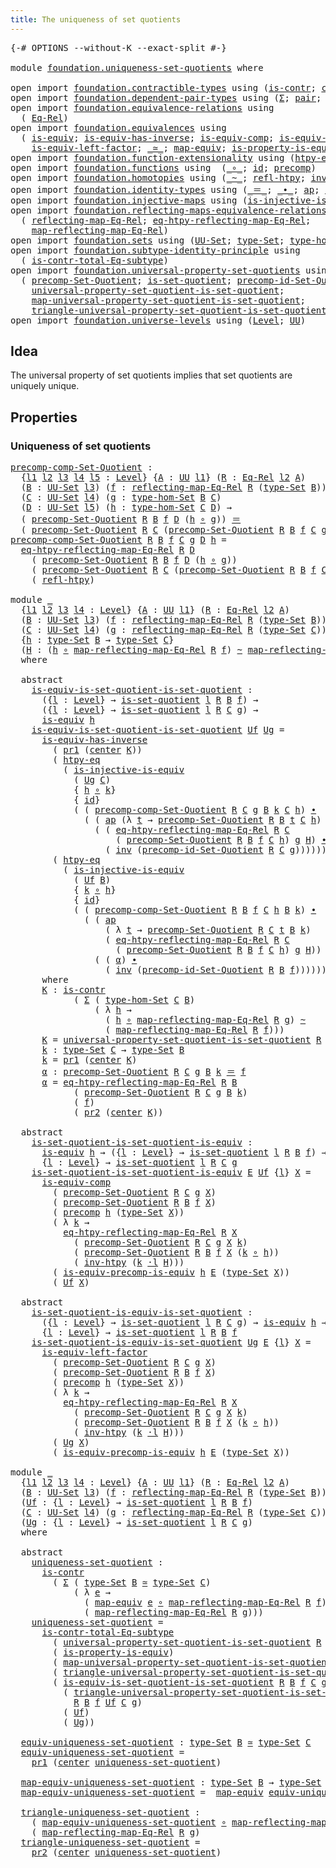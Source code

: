 ```yaml
---
title: The uniqueness of set quotients
---
```


<pre class="Agda"><a id="57" class="Symbol">{-#</a> <a id="61" class="Keyword">OPTIONS</a> <a id="69" class="Pragma">--without-K</a> <a id="81" class="Pragma">--exact-split</a> <a id="95" class="Symbol">#-}</a>

<a id="100" class="Keyword">module</a> <a id="107" href="foundation.uniqueness-set-quotients.html" class="Module">foundation.uniqueness-set-quotients</a> <a id="143" class="Keyword">where</a>

<a id="150" class="Keyword">open</a> <a id="155" class="Keyword">import</a> <a id="162" href="foundation.contractible-types.html" class="Module">foundation.contractible-types</a> <a id="192" class="Keyword">using</a> <a id="198" class="Symbol">(</a><a id="199" href="foundation-core.contractible-types.html#1006" class="Function">is-contr</a><a id="207" class="Symbol">;</a> <a id="209" href="foundation-core.contractible-types.html#1098" class="Function">center</a><a id="215" class="Symbol">)</a>
<a id="217" class="Keyword">open</a> <a id="222" class="Keyword">import</a> <a id="229" href="foundation.dependent-pair-types.html" class="Module">foundation.dependent-pair-types</a> <a id="261" class="Keyword">using</a> <a id="267" class="Symbol">(</a><a id="268" href="foundation-core.dependent-pair-types.html#515" class="Record">Σ</a><a id="269" class="Symbol">;</a> <a id="271" href="foundation-core.dependent-pair-types.html#588" class="InductiveConstructor">pair</a><a id="275" class="Symbol">;</a> <a id="277" href="foundation-core.dependent-pair-types.html#605" class="Field">pr1</a><a id="280" class="Symbol">;</a> <a id="282" href="foundation-core.dependent-pair-types.html#617" class="Field">pr2</a><a id="285" class="Symbol">)</a>
<a id="287" class="Keyword">open</a> <a id="292" class="Keyword">import</a> <a id="299" href="foundation.equivalence-relations.html" class="Module">foundation.equivalence-relations</a> <a id="332" class="Keyword">using</a>
  <a id="340" class="Symbol">(</a> <a id="342" href="foundation.equivalence-relations.html#970" class="Function">Eq-Rel</a><a id="348" class="Symbol">)</a>
<a id="350" class="Keyword">open</a> <a id="355" class="Keyword">import</a> <a id="362" href="foundation.equivalences.html" class="Module">foundation.equivalences</a> <a id="386" class="Keyword">using</a>
  <a id="394" class="Symbol">(</a> <a id="396" href="foundation-core.equivalences.html#1556" class="Function">is-equiv</a><a id="404" class="Symbol">;</a> <a id="406" href="foundation-core.equivalences.html#3013" class="Function">is-equiv-has-inverse</a><a id="426" class="Symbol">;</a> <a id="428" href="foundation-core.equivalences.html#7197" class="Function">is-equiv-comp</a><a id="441" class="Symbol">;</a> <a id="443" href="foundation.equivalences.html#7800" class="Function">is-equiv-precomp-is-equiv</a><a id="468" class="Symbol">;</a>
    <a id="474" href="foundation-core.equivalences.html#8172" class="Function">is-equiv-left-factor</a><a id="494" class="Symbol">;</a> <a id="496" href="foundation-core.equivalences.html#1621" class="Function Operator">_≃_</a><a id="499" class="Symbol">;</a> <a id="501" href="foundation-core.equivalences.html#1821" class="Function">map-equiv</a><a id="510" class="Symbol">;</a> <a id="512" href="foundation.equivalences.html#12145" class="Function">is-property-is-equiv</a><a id="532" class="Symbol">)</a>
<a id="534" class="Keyword">open</a> <a id="539" class="Keyword">import</a> <a id="546" href="foundation.function-extensionality.html" class="Module">foundation.function-extensionality</a> <a id="581" class="Keyword">using</a> <a id="587" class="Symbol">(</a><a id="588" href="foundation-core.function-extensionality.html#965" class="Function">htpy-eq</a><a id="595" class="Symbol">)</a>
<a id="597" class="Keyword">open</a> <a id="602" class="Keyword">import</a> <a id="609" href="foundation.functions.html" class="Module">foundation.functions</a> <a id="630" class="Keyword">using</a>  <a id="637" class="Symbol">(</a><a id="638" href="foundation-core.functions.html#420" class="Function Operator">_∘_</a><a id="641" class="Symbol">;</a> <a id="643" href="foundation-core.functions.html#322" class="Function">id</a><a id="645" class="Symbol">;</a> <a id="647" href="foundation-core.functions.html#938" class="Function">precomp</a><a id="654" class="Symbol">)</a>
<a id="656" class="Keyword">open</a> <a id="661" class="Keyword">import</a> <a id="668" href="foundation.homotopies.html" class="Module">foundation.homotopies</a> <a id="690" class="Keyword">using</a> <a id="696" class="Symbol">(</a><a id="697" href="foundation-core.homotopies.html#627" class="Function Operator">_~_</a><a id="700" class="Symbol">;</a> <a id="702" href="foundation-core.homotopies.html#741" class="Function">refl-htpy</a><a id="711" class="Symbol">;</a> <a id="713" href="foundation-core.homotopies.html#998" class="Function">inv-htpy</a><a id="721" class="Symbol">;</a> <a id="723" href="foundation-core.homotopies.html#1877" class="Function Operator">_·l_</a><a id="727" class="Symbol">)</a>
<a id="729" class="Keyword">open</a> <a id="734" class="Keyword">import</a> <a id="741" href="foundation.identity-types.html" class="Module">foundation.identity-types</a> <a id="767" class="Keyword">using</a> <a id="773" class="Symbol">(</a><a id="774" href="foundation-core.identity-types.html#1865" class="Function Operator">_＝_</a><a id="777" class="Symbol">;</a> <a id="779" href="foundation-core.identity-types.html#2425" class="Function Operator">_∙_</a><a id="782" class="Symbol">;</a> <a id="784" href="foundation-core.identity-types.html#4003" class="Function">ap</a><a id="786" class="Symbol">;</a> <a id="788" href="foundation-core.identity-types.html#2729" class="Function">inv</a><a id="791" class="Symbol">)</a>
<a id="793" class="Keyword">open</a> <a id="798" class="Keyword">import</a> <a id="805" href="foundation.injective-maps.html" class="Module">foundation.injective-maps</a> <a id="831" class="Keyword">using</a> <a id="837" class="Symbol">(</a><a id="838" href="foundation.injective-maps.html#2751" class="Function">is-injective-is-equiv</a><a id="859" class="Symbol">)</a>
<a id="861" class="Keyword">open</a> <a id="866" class="Keyword">import</a> <a id="873" href="foundation.reflecting-maps-equivalence-relations.html" class="Module">foundation.reflecting-maps-equivalence-relations</a> <a id="922" class="Keyword">using</a>
  <a id="930" class="Symbol">(</a> <a id="932" href="foundation.reflecting-maps-equivalence-relations.html#1574" class="Function">reflecting-map-Eq-Rel</a><a id="953" class="Symbol">;</a> <a id="955" href="foundation.reflecting-maps-equivalence-relations.html#4976" class="Function">eq-htpy-reflecting-map-Eq-Rel</a><a id="984" class="Symbol">;</a>
    <a id="990" href="foundation.reflecting-maps-equivalence-relations.html#1696" class="Function">map-reflecting-map-Eq-Rel</a><a id="1015" class="Symbol">)</a>
<a id="1017" class="Keyword">open</a> <a id="1022" class="Keyword">import</a> <a id="1029" href="foundation.sets.html" class="Module">foundation.sets</a> <a id="1045" class="Keyword">using</a> <a id="1051" class="Symbol">(</a><a id="1052" href="foundation-core.sets.html#1190" class="Function">UU-Set</a><a id="1058" class="Symbol">;</a> <a id="1060" href="foundation-core.sets.html#1304" class="Function">type-Set</a><a id="1068" class="Symbol">;</a> <a id="1070" href="foundation.sets.html#4014" class="Function">type-hom-Set</a><a id="1082" class="Symbol">)</a>
<a id="1084" class="Keyword">open</a> <a id="1089" class="Keyword">import</a> <a id="1096" href="foundation.subtype-identity-principle.html" class="Module">foundation.subtype-identity-principle</a> <a id="1134" class="Keyword">using</a>
  <a id="1142" class="Symbol">(</a> <a id="1144" href="foundation-core.subtype-identity-principle.html#1586" class="Function">is-contr-total-Eq-subtype</a><a id="1169" class="Symbol">)</a>
<a id="1171" class="Keyword">open</a> <a id="1176" class="Keyword">import</a> <a id="1183" href="foundation.universal-property-set-quotients.html" class="Module">foundation.universal-property-set-quotients</a> <a id="1227" class="Keyword">using</a>
  <a id="1235" class="Symbol">(</a> <a id="1237" href="foundation.universal-property-set-quotients.html#4213" class="Function">precomp-Set-Quotient</a><a id="1257" class="Symbol">;</a> <a id="1259" href="foundation.universal-property-set-quotients.html#4492" class="Function">is-set-quotient</a><a id="1274" class="Symbol">;</a> <a id="1276" href="foundation.universal-property-set-quotients.html#5470" class="Function">precomp-id-Set-Quotient</a><a id="1299" class="Symbol">;</a>
    <a id="1305" href="foundation.universal-property-set-quotients.html#5932" class="Function">universal-property-set-quotient-is-set-quotient</a><a id="1352" class="Symbol">;</a>
    <a id="1358" href="foundation.universal-property-set-quotients.html#6426" class="Function">map-universal-property-set-quotient-is-set-quotient</a><a id="1409" class="Symbol">;</a>
    <a id="1415" href="foundation.universal-property-set-quotients.html#6777" class="Function">triangle-universal-property-set-quotient-is-set-quotient</a><a id="1471" class="Symbol">)</a>
<a id="1473" class="Keyword">open</a> <a id="1478" class="Keyword">import</a> <a id="1485" href="foundation.universe-levels.html" class="Module">foundation.universe-levels</a> <a id="1512" class="Keyword">using</a> <a id="1518" class="Symbol">(</a><a id="1519" href="Agda.Primitive.html#597" class="Postulate">Level</a><a id="1524" class="Symbol">;</a> <a id="1526" href="foundation-core.universe-levels.html#235" class="Primitive">UU</a><a id="1528" class="Symbol">)</a>
</pre>
## Idea

The universal property of set quotients implies that set quotients are uniquely unique.

## Properties

### Uniqueness of set quotients

<pre class="Agda"><a id="precomp-comp-Set-Quotient"></a><a id="1689" href="foundation.uniqueness-set-quotients.html#1689" class="Function">precomp-comp-Set-Quotient</a> <a id="1715" class="Symbol">:</a>
  <a id="1719" class="Symbol">{</a><a id="1720" href="foundation.uniqueness-set-quotients.html#1720" class="Bound">l1</a> <a id="1723" href="foundation.uniqueness-set-quotients.html#1723" class="Bound">l2</a> <a id="1726" href="foundation.uniqueness-set-quotients.html#1726" class="Bound">l3</a> <a id="1729" href="foundation.uniqueness-set-quotients.html#1729" class="Bound">l4</a> <a id="1732" href="foundation.uniqueness-set-quotients.html#1732" class="Bound">l5</a> <a id="1735" class="Symbol">:</a> <a id="1737" href="Agda.Primitive.html#597" class="Postulate">Level</a><a id="1742" class="Symbol">}</a> <a id="1744" class="Symbol">{</a><a id="1745" href="foundation.uniqueness-set-quotients.html#1745" class="Bound">A</a> <a id="1747" class="Symbol">:</a> <a id="1749" href="foundation-core.universe-levels.html#235" class="Primitive">UU</a> <a id="1752" href="foundation.uniqueness-set-quotients.html#1720" class="Bound">l1</a><a id="1754" class="Symbol">}</a> <a id="1756" class="Symbol">(</a><a id="1757" href="foundation.uniqueness-set-quotients.html#1757" class="Bound">R</a> <a id="1759" class="Symbol">:</a> <a id="1761" href="foundation.equivalence-relations.html#970" class="Function">Eq-Rel</a> <a id="1768" href="foundation.uniqueness-set-quotients.html#1723" class="Bound">l2</a> <a id="1771" href="foundation.uniqueness-set-quotients.html#1745" class="Bound">A</a><a id="1772" class="Symbol">)</a>
  <a id="1776" class="Symbol">(</a><a id="1777" href="foundation.uniqueness-set-quotients.html#1777" class="Bound">B</a> <a id="1779" class="Symbol">:</a> <a id="1781" href="foundation-core.sets.html#1190" class="Function">UU-Set</a> <a id="1788" href="foundation.uniqueness-set-quotients.html#1726" class="Bound">l3</a><a id="1790" class="Symbol">)</a> <a id="1792" class="Symbol">(</a><a id="1793" href="foundation.uniqueness-set-quotients.html#1793" class="Bound">f</a> <a id="1795" class="Symbol">:</a> <a id="1797" href="foundation.reflecting-maps-equivalence-relations.html#1574" class="Function">reflecting-map-Eq-Rel</a> <a id="1819" href="foundation.uniqueness-set-quotients.html#1757" class="Bound">R</a> <a id="1821" class="Symbol">(</a><a id="1822" href="foundation-core.sets.html#1304" class="Function">type-Set</a> <a id="1831" href="foundation.uniqueness-set-quotients.html#1777" class="Bound">B</a><a id="1832" class="Symbol">))</a>
  <a id="1837" class="Symbol">(</a><a id="1838" href="foundation.uniqueness-set-quotients.html#1838" class="Bound">C</a> <a id="1840" class="Symbol">:</a> <a id="1842" href="foundation-core.sets.html#1190" class="Function">UU-Set</a> <a id="1849" href="foundation.uniqueness-set-quotients.html#1729" class="Bound">l4</a><a id="1851" class="Symbol">)</a> <a id="1853" class="Symbol">(</a><a id="1854" href="foundation.uniqueness-set-quotients.html#1854" class="Bound">g</a> <a id="1856" class="Symbol">:</a> <a id="1858" href="foundation.sets.html#4014" class="Function">type-hom-Set</a> <a id="1871" href="foundation.uniqueness-set-quotients.html#1777" class="Bound">B</a> <a id="1873" href="foundation.uniqueness-set-quotients.html#1838" class="Bound">C</a><a id="1874" class="Symbol">)</a>
  <a id="1878" class="Symbol">(</a><a id="1879" href="foundation.uniqueness-set-quotients.html#1879" class="Bound">D</a> <a id="1881" class="Symbol">:</a> <a id="1883" href="foundation-core.sets.html#1190" class="Function">UU-Set</a> <a id="1890" href="foundation.uniqueness-set-quotients.html#1732" class="Bound">l5</a><a id="1892" class="Symbol">)</a> <a id="1894" class="Symbol">(</a><a id="1895" href="foundation.uniqueness-set-quotients.html#1895" class="Bound">h</a> <a id="1897" class="Symbol">:</a> <a id="1899" href="foundation.sets.html#4014" class="Function">type-hom-Set</a> <a id="1912" href="foundation.uniqueness-set-quotients.html#1838" class="Bound">C</a> <a id="1914" href="foundation.uniqueness-set-quotients.html#1879" class="Bound">D</a><a id="1915" class="Symbol">)</a> <a id="1917" class="Symbol">→</a>
  <a id="1921" class="Symbol">(</a> <a id="1923" href="foundation.universal-property-set-quotients.html#4213" class="Function">precomp-Set-Quotient</a> <a id="1944" href="foundation.uniqueness-set-quotients.html#1757" class="Bound">R</a> <a id="1946" href="foundation.uniqueness-set-quotients.html#1777" class="Bound">B</a> <a id="1948" href="foundation.uniqueness-set-quotients.html#1793" class="Bound">f</a> <a id="1950" href="foundation.uniqueness-set-quotients.html#1879" class="Bound">D</a> <a id="1952" class="Symbol">(</a><a id="1953" href="foundation.uniqueness-set-quotients.html#1895" class="Bound">h</a> <a id="1955" href="foundation-core.functions.html#420" class="Function Operator">∘</a> <a id="1957" href="foundation.uniqueness-set-quotients.html#1854" class="Bound">g</a><a id="1958" class="Symbol">))</a> <a id="1961" href="foundation-core.identity-types.html#1865" class="Function Operator">＝</a>
  <a id="1965" class="Symbol">(</a> <a id="1967" href="foundation.universal-property-set-quotients.html#4213" class="Function">precomp-Set-Quotient</a> <a id="1988" href="foundation.uniqueness-set-quotients.html#1757" class="Bound">R</a> <a id="1990" href="foundation.uniqueness-set-quotients.html#1838" class="Bound">C</a> <a id="1992" class="Symbol">(</a><a id="1993" href="foundation.universal-property-set-quotients.html#4213" class="Function">precomp-Set-Quotient</a> <a id="2014" href="foundation.uniqueness-set-quotients.html#1757" class="Bound">R</a> <a id="2016" href="foundation.uniqueness-set-quotients.html#1777" class="Bound">B</a> <a id="2018" href="foundation.uniqueness-set-quotients.html#1793" class="Bound">f</a> <a id="2020" href="foundation.uniqueness-set-quotients.html#1838" class="Bound">C</a> <a id="2022" href="foundation.uniqueness-set-quotients.html#1854" class="Bound">g</a><a id="2023" class="Symbol">)</a> <a id="2025" href="foundation.uniqueness-set-quotients.html#1879" class="Bound">D</a> <a id="2027" href="foundation.uniqueness-set-quotients.html#1895" class="Bound">h</a><a id="2028" class="Symbol">)</a>
<a id="2030" href="foundation.uniqueness-set-quotients.html#1689" class="Function">precomp-comp-Set-Quotient</a> <a id="2056" href="foundation.uniqueness-set-quotients.html#2056" class="Bound">R</a> <a id="2058" href="foundation.uniqueness-set-quotients.html#2058" class="Bound">B</a> <a id="2060" href="foundation.uniqueness-set-quotients.html#2060" class="Bound">f</a> <a id="2062" href="foundation.uniqueness-set-quotients.html#2062" class="Bound">C</a> <a id="2064" href="foundation.uniqueness-set-quotients.html#2064" class="Bound">g</a> <a id="2066" href="foundation.uniqueness-set-quotients.html#2066" class="Bound">D</a> <a id="2068" href="foundation.uniqueness-set-quotients.html#2068" class="Bound">h</a> <a id="2070" class="Symbol">=</a>
  <a id="2074" href="foundation.reflecting-maps-equivalence-relations.html#4976" class="Function">eq-htpy-reflecting-map-Eq-Rel</a> <a id="2104" href="foundation.uniqueness-set-quotients.html#2056" class="Bound">R</a> <a id="2106" href="foundation.uniqueness-set-quotients.html#2066" class="Bound">D</a>
    <a id="2112" class="Symbol">(</a> <a id="2114" href="foundation.universal-property-set-quotients.html#4213" class="Function">precomp-Set-Quotient</a> <a id="2135" href="foundation.uniqueness-set-quotients.html#2056" class="Bound">R</a> <a id="2137" href="foundation.uniqueness-set-quotients.html#2058" class="Bound">B</a> <a id="2139" href="foundation.uniqueness-set-quotients.html#2060" class="Bound">f</a> <a id="2141" href="foundation.uniqueness-set-quotients.html#2066" class="Bound">D</a> <a id="2143" class="Symbol">(</a><a id="2144" href="foundation.uniqueness-set-quotients.html#2068" class="Bound">h</a> <a id="2146" href="foundation-core.functions.html#420" class="Function Operator">∘</a> <a id="2148" href="foundation.uniqueness-set-quotients.html#2064" class="Bound">g</a><a id="2149" class="Symbol">))</a>
    <a id="2156" class="Symbol">(</a> <a id="2158" href="foundation.universal-property-set-quotients.html#4213" class="Function">precomp-Set-Quotient</a> <a id="2179" href="foundation.uniqueness-set-quotients.html#2056" class="Bound">R</a> <a id="2181" href="foundation.uniqueness-set-quotients.html#2062" class="Bound">C</a> <a id="2183" class="Symbol">(</a><a id="2184" href="foundation.universal-property-set-quotients.html#4213" class="Function">precomp-Set-Quotient</a> <a id="2205" href="foundation.uniqueness-set-quotients.html#2056" class="Bound">R</a> <a id="2207" href="foundation.uniqueness-set-quotients.html#2058" class="Bound">B</a> <a id="2209" href="foundation.uniqueness-set-quotients.html#2060" class="Bound">f</a> <a id="2211" href="foundation.uniqueness-set-quotients.html#2062" class="Bound">C</a> <a id="2213" href="foundation.uniqueness-set-quotients.html#2064" class="Bound">g</a><a id="2214" class="Symbol">)</a> <a id="2216" href="foundation.uniqueness-set-quotients.html#2066" class="Bound">D</a> <a id="2218" href="foundation.uniqueness-set-quotients.html#2068" class="Bound">h</a><a id="2219" class="Symbol">)</a>
    <a id="2225" class="Symbol">(</a> <a id="2227" href="foundation-core.homotopies.html#741" class="Function">refl-htpy</a><a id="2236" class="Symbol">)</a>

<a id="2239" class="Keyword">module</a> <a id="2246" href="foundation.uniqueness-set-quotients.html#2246" class="Module">_</a>
  <a id="2250" class="Symbol">{</a><a id="2251" href="foundation.uniqueness-set-quotients.html#2251" class="Bound">l1</a> <a id="2254" href="foundation.uniqueness-set-quotients.html#2254" class="Bound">l2</a> <a id="2257" href="foundation.uniqueness-set-quotients.html#2257" class="Bound">l3</a> <a id="2260" href="foundation.uniqueness-set-quotients.html#2260" class="Bound">l4</a> <a id="2263" class="Symbol">:</a> <a id="2265" href="Agda.Primitive.html#597" class="Postulate">Level</a><a id="2270" class="Symbol">}</a> <a id="2272" class="Symbol">{</a><a id="2273" href="foundation.uniqueness-set-quotients.html#2273" class="Bound">A</a> <a id="2275" class="Symbol">:</a> <a id="2277" href="foundation-core.universe-levels.html#235" class="Primitive">UU</a> <a id="2280" href="foundation.uniqueness-set-quotients.html#2251" class="Bound">l1</a><a id="2282" class="Symbol">}</a> <a id="2284" class="Symbol">(</a><a id="2285" href="foundation.uniqueness-set-quotients.html#2285" class="Bound">R</a> <a id="2287" class="Symbol">:</a> <a id="2289" href="foundation.equivalence-relations.html#970" class="Function">Eq-Rel</a> <a id="2296" href="foundation.uniqueness-set-quotients.html#2254" class="Bound">l2</a> <a id="2299" href="foundation.uniqueness-set-quotients.html#2273" class="Bound">A</a><a id="2300" class="Symbol">)</a>
  <a id="2304" class="Symbol">(</a><a id="2305" href="foundation.uniqueness-set-quotients.html#2305" class="Bound">B</a> <a id="2307" class="Symbol">:</a> <a id="2309" href="foundation-core.sets.html#1190" class="Function">UU-Set</a> <a id="2316" href="foundation.uniqueness-set-quotients.html#2257" class="Bound">l3</a><a id="2318" class="Symbol">)</a> <a id="2320" class="Symbol">(</a><a id="2321" href="foundation.uniqueness-set-quotients.html#2321" class="Bound">f</a> <a id="2323" class="Symbol">:</a> <a id="2325" href="foundation.reflecting-maps-equivalence-relations.html#1574" class="Function">reflecting-map-Eq-Rel</a> <a id="2347" href="foundation.uniqueness-set-quotients.html#2285" class="Bound">R</a> <a id="2349" class="Symbol">(</a><a id="2350" href="foundation-core.sets.html#1304" class="Function">type-Set</a> <a id="2359" href="foundation.uniqueness-set-quotients.html#2305" class="Bound">B</a><a id="2360" class="Symbol">))</a>
  <a id="2365" class="Symbol">(</a><a id="2366" href="foundation.uniqueness-set-quotients.html#2366" class="Bound">C</a> <a id="2368" class="Symbol">:</a> <a id="2370" href="foundation-core.sets.html#1190" class="Function">UU-Set</a> <a id="2377" href="foundation.uniqueness-set-quotients.html#2260" class="Bound">l4</a><a id="2379" class="Symbol">)</a> <a id="2381" class="Symbol">(</a><a id="2382" href="foundation.uniqueness-set-quotients.html#2382" class="Bound">g</a> <a id="2384" class="Symbol">:</a> <a id="2386" href="foundation.reflecting-maps-equivalence-relations.html#1574" class="Function">reflecting-map-Eq-Rel</a> <a id="2408" href="foundation.uniqueness-set-quotients.html#2285" class="Bound">R</a> <a id="2410" class="Symbol">(</a><a id="2411" href="foundation-core.sets.html#1304" class="Function">type-Set</a> <a id="2420" href="foundation.uniqueness-set-quotients.html#2366" class="Bound">C</a><a id="2421" class="Symbol">))</a>
  <a id="2426" class="Symbol">{</a><a id="2427" href="foundation.uniqueness-set-quotients.html#2427" class="Bound">h</a> <a id="2429" class="Symbol">:</a> <a id="2431" href="foundation-core.sets.html#1304" class="Function">type-Set</a> <a id="2440" href="foundation.uniqueness-set-quotients.html#2305" class="Bound">B</a> <a id="2442" class="Symbol">→</a> <a id="2444" href="foundation-core.sets.html#1304" class="Function">type-Set</a> <a id="2453" href="foundation.uniqueness-set-quotients.html#2366" class="Bound">C</a><a id="2454" class="Symbol">}</a>
  <a id="2458" class="Symbol">(</a><a id="2459" href="foundation.uniqueness-set-quotients.html#2459" class="Bound">H</a> <a id="2461" class="Symbol">:</a> <a id="2463" class="Symbol">(</a><a id="2464" href="foundation.uniqueness-set-quotients.html#2427" class="Bound">h</a> <a id="2466" href="foundation-core.functions.html#420" class="Function Operator">∘</a> <a id="2468" href="foundation.reflecting-maps-equivalence-relations.html#1696" class="Function">map-reflecting-map-Eq-Rel</a> <a id="2494" href="foundation.uniqueness-set-quotients.html#2285" class="Bound">R</a> <a id="2496" href="foundation.uniqueness-set-quotients.html#2321" class="Bound">f</a><a id="2497" class="Symbol">)</a> <a id="2499" href="foundation-core.homotopies.html#627" class="Function Operator">~</a> <a id="2501" href="foundation.reflecting-maps-equivalence-relations.html#1696" class="Function">map-reflecting-map-Eq-Rel</a> <a id="2527" href="foundation.uniqueness-set-quotients.html#2285" class="Bound">R</a> <a id="2529" href="foundation.uniqueness-set-quotients.html#2382" class="Bound">g</a><a id="2530" class="Symbol">)</a>
  <a id="2534" class="Keyword">where</a>

  <a id="2543" class="Keyword">abstract</a>
    <a id="2556" href="foundation.uniqueness-set-quotients.html#2556" class="Function">is-equiv-is-set-quotient-is-set-quotient</a> <a id="2597" class="Symbol">:</a>
      <a id="2605" class="Symbol">({</a><a id="2607" href="foundation.uniqueness-set-quotients.html#2607" class="Bound">l</a> <a id="2609" class="Symbol">:</a> <a id="2611" href="Agda.Primitive.html#597" class="Postulate">Level</a><a id="2616" class="Symbol">}</a> <a id="2618" class="Symbol">→</a> <a id="2620" href="foundation.universal-property-set-quotients.html#4492" class="Function">is-set-quotient</a> <a id="2636" href="foundation.uniqueness-set-quotients.html#2607" class="Bound">l</a> <a id="2638" href="foundation.uniqueness-set-quotients.html#2285" class="Bound">R</a> <a id="2640" href="foundation.uniqueness-set-quotients.html#2305" class="Bound">B</a> <a id="2642" href="foundation.uniqueness-set-quotients.html#2321" class="Bound">f</a><a id="2643" class="Symbol">)</a> <a id="2645" class="Symbol">→</a>
      <a id="2653" class="Symbol">({</a><a id="2655" href="foundation.uniqueness-set-quotients.html#2655" class="Bound">l</a> <a id="2657" class="Symbol">:</a> <a id="2659" href="Agda.Primitive.html#597" class="Postulate">Level</a><a id="2664" class="Symbol">}</a> <a id="2666" class="Symbol">→</a> <a id="2668" href="foundation.universal-property-set-quotients.html#4492" class="Function">is-set-quotient</a> <a id="2684" href="foundation.uniqueness-set-quotients.html#2655" class="Bound">l</a> <a id="2686" href="foundation.uniqueness-set-quotients.html#2285" class="Bound">R</a> <a id="2688" href="foundation.uniqueness-set-quotients.html#2366" class="Bound">C</a> <a id="2690" href="foundation.uniqueness-set-quotients.html#2382" class="Bound">g</a><a id="2691" class="Symbol">)</a> <a id="2693" class="Symbol">→</a>
      <a id="2701" href="foundation-core.equivalences.html#1556" class="Function">is-equiv</a> <a id="2710" href="foundation.uniqueness-set-quotients.html#2427" class="Bound">h</a>
    <a id="2716" href="foundation.uniqueness-set-quotients.html#2556" class="Function">is-equiv-is-set-quotient-is-set-quotient</a> <a id="2757" href="foundation.uniqueness-set-quotients.html#2757" class="Bound">Uf</a> <a id="2760" href="foundation.uniqueness-set-quotients.html#2760" class="Bound">Ug</a> <a id="2763" class="Symbol">=</a>
      <a id="2771" href="foundation-core.equivalences.html#3013" class="Function">is-equiv-has-inverse</a> 
        <a id="2801" class="Symbol">(</a> <a id="2803" href="foundation-core.dependent-pair-types.html#605" class="Field">pr1</a> <a id="2807" class="Symbol">(</a><a id="2808" href="foundation-core.contractible-types.html#1098" class="Function">center</a> <a id="2815" href="foundation.uniqueness-set-quotients.html#3701" class="Function">K</a><a id="2816" class="Symbol">))</a>
        <a id="2827" class="Symbol">(</a> <a id="2829" href="foundation-core.function-extensionality.html#965" class="Function">htpy-eq</a>
          <a id="2847" class="Symbol">(</a> <a id="2849" href="foundation.injective-maps.html#2751" class="Function">is-injective-is-equiv</a>
            <a id="2883" class="Symbol">(</a> <a id="2885" href="foundation.uniqueness-set-quotients.html#2760" class="Bound">Ug</a> <a id="2888" href="foundation.uniqueness-set-quotients.html#2366" class="Bound">C</a><a id="2889" class="Symbol">)</a>
            <a id="2903" class="Symbol">{</a> <a id="2905" href="foundation.uniqueness-set-quotients.html#2427" class="Bound">h</a> <a id="2907" href="foundation-core.functions.html#420" class="Function Operator">∘</a> <a id="2909" href="foundation.uniqueness-set-quotients.html#3961" class="Function">k</a><a id="2910" class="Symbol">}</a>
            <a id="2924" class="Symbol">{</a> <a id="2926" href="foundation-core.functions.html#322" class="Function">id</a><a id="2928" class="Symbol">}</a>
            <a id="2942" class="Symbol">(</a> <a id="2944" class="Symbol">(</a> <a id="2946" href="foundation.uniqueness-set-quotients.html#1689" class="Function">precomp-comp-Set-Quotient</a> <a id="2972" href="foundation.uniqueness-set-quotients.html#2285" class="Bound">R</a> <a id="2974" href="foundation.uniqueness-set-quotients.html#2366" class="Bound">C</a> <a id="2976" href="foundation.uniqueness-set-quotients.html#2382" class="Bound">g</a> <a id="2978" href="foundation.uniqueness-set-quotients.html#2305" class="Bound">B</a> <a id="2980" href="foundation.uniqueness-set-quotients.html#3961" class="Function">k</a> <a id="2982" href="foundation.uniqueness-set-quotients.html#2366" class="Bound">C</a> <a id="2984" href="foundation.uniqueness-set-quotients.html#2427" class="Bound">h</a><a id="2985" class="Symbol">)</a> <a id="2987" href="foundation-core.identity-types.html#2425" class="Function Operator">∙</a>
              <a id="3003" class="Symbol">(</a> <a id="3005" class="Symbol">(</a> <a id="3007" href="foundation-core.identity-types.html#4003" class="Function">ap</a> <a id="3010" class="Symbol">(λ</a> <a id="3013" href="foundation.uniqueness-set-quotients.html#3013" class="Bound">t</a> <a id="3015" class="Symbol">→</a> <a id="3017" href="foundation.universal-property-set-quotients.html#4213" class="Function">precomp-Set-Quotient</a> <a id="3038" href="foundation.uniqueness-set-quotients.html#2285" class="Bound">R</a> <a id="3040" href="foundation.uniqueness-set-quotients.html#2305" class="Bound">B</a> <a id="3042" href="foundation.uniqueness-set-quotients.html#3013" class="Bound">t</a> <a id="3044" href="foundation.uniqueness-set-quotients.html#2366" class="Bound">C</a> <a id="3046" href="foundation.uniqueness-set-quotients.html#2427" class="Bound">h</a><a id="3047" class="Symbol">)</a> <a id="3049" href="foundation.uniqueness-set-quotients.html#4020" class="Function">α</a><a id="3050" class="Symbol">)</a> <a id="3052" href="foundation-core.identity-types.html#2425" class="Function Operator">∙</a>
                <a id="3070" class="Symbol">(</a> <a id="3072" class="Symbol">(</a> <a id="3074" href="foundation.reflecting-maps-equivalence-relations.html#4976" class="Function">eq-htpy-reflecting-map-Eq-Rel</a> <a id="3104" href="foundation.uniqueness-set-quotients.html#2285" class="Bound">R</a> <a id="3106" href="foundation.uniqueness-set-quotients.html#2366" class="Bound">C</a>
                    <a id="3128" class="Symbol">(</a> <a id="3130" href="foundation.universal-property-set-quotients.html#4213" class="Function">precomp-Set-Quotient</a> <a id="3151" href="foundation.uniqueness-set-quotients.html#2285" class="Bound">R</a> <a id="3153" href="foundation.uniqueness-set-quotients.html#2305" class="Bound">B</a> <a id="3155" href="foundation.uniqueness-set-quotients.html#2321" class="Bound">f</a> <a id="3157" href="foundation.uniqueness-set-quotients.html#2366" class="Bound">C</a> <a id="3159" href="foundation.uniqueness-set-quotients.html#2427" class="Bound">h</a><a id="3160" class="Symbol">)</a> <a id="3162" href="foundation.uniqueness-set-quotients.html#2382" class="Bound">g</a> <a id="3164" href="foundation.uniqueness-set-quotients.html#2459" class="Bound">H</a><a id="3165" class="Symbol">)</a> <a id="3167" href="foundation-core.identity-types.html#2425" class="Function Operator">∙</a>
                  <a id="3187" class="Symbol">(</a> <a id="3189" href="foundation-core.identity-types.html#2729" class="Function">inv</a> <a id="3193" class="Symbol">(</a><a id="3194" href="foundation.universal-property-set-quotients.html#5470" class="Function">precomp-id-Set-Quotient</a> <a id="3218" href="foundation.uniqueness-set-quotients.html#2285" class="Bound">R</a> <a id="3220" href="foundation.uniqueness-set-quotients.html#2366" class="Bound">C</a> <a id="3222" href="foundation.uniqueness-set-quotients.html#2382" class="Bound">g</a><a id="3223" class="Symbol">)))))))</a>
        <a id="3239" class="Symbol">(</a> <a id="3241" href="foundation-core.function-extensionality.html#965" class="Function">htpy-eq</a>
          <a id="3259" class="Symbol">(</a> <a id="3261" href="foundation.injective-maps.html#2751" class="Function">is-injective-is-equiv</a>
            <a id="3295" class="Symbol">(</a> <a id="3297" href="foundation.uniqueness-set-quotients.html#2757" class="Bound">Uf</a> <a id="3300" href="foundation.uniqueness-set-quotients.html#2305" class="Bound">B</a><a id="3301" class="Symbol">)</a>
            <a id="3315" class="Symbol">{</a> <a id="3317" href="foundation.uniqueness-set-quotients.html#3961" class="Function">k</a> <a id="3319" href="foundation-core.functions.html#420" class="Function Operator">∘</a> <a id="3321" href="foundation.uniqueness-set-quotients.html#2427" class="Bound">h</a><a id="3322" class="Symbol">}</a>
            <a id="3336" class="Symbol">{</a> <a id="3338" href="foundation-core.functions.html#322" class="Function">id</a><a id="3340" class="Symbol">}</a>
            <a id="3354" class="Symbol">(</a> <a id="3356" class="Symbol">(</a> <a id="3358" href="foundation.uniqueness-set-quotients.html#1689" class="Function">precomp-comp-Set-Quotient</a> <a id="3384" href="foundation.uniqueness-set-quotients.html#2285" class="Bound">R</a> <a id="3386" href="foundation.uniqueness-set-quotients.html#2305" class="Bound">B</a> <a id="3388" href="foundation.uniqueness-set-quotients.html#2321" class="Bound">f</a> <a id="3390" href="foundation.uniqueness-set-quotients.html#2366" class="Bound">C</a> <a id="3392" href="foundation.uniqueness-set-quotients.html#2427" class="Bound">h</a> <a id="3394" href="foundation.uniqueness-set-quotients.html#2305" class="Bound">B</a> <a id="3396" href="foundation.uniqueness-set-quotients.html#3961" class="Function">k</a><a id="3397" class="Symbol">)</a> <a id="3399" href="foundation-core.identity-types.html#2425" class="Function Operator">∙</a>
              <a id="3415" class="Symbol">(</a> <a id="3417" class="Symbol">(</a> <a id="3419" href="foundation-core.identity-types.html#4003" class="Function">ap</a>
                  <a id="3440" class="Symbol">(</a> <a id="3442" class="Symbol">λ</a> <a id="3444" href="foundation.uniqueness-set-quotients.html#3444" class="Bound">t</a> <a id="3446" class="Symbol">→</a> <a id="3448" href="foundation.universal-property-set-quotients.html#4213" class="Function">precomp-Set-Quotient</a> <a id="3469" href="foundation.uniqueness-set-quotients.html#2285" class="Bound">R</a> <a id="3471" href="foundation.uniqueness-set-quotients.html#2366" class="Bound">C</a> <a id="3473" href="foundation.uniqueness-set-quotients.html#3444" class="Bound">t</a> <a id="3475" href="foundation.uniqueness-set-quotients.html#2305" class="Bound">B</a> <a id="3477" href="foundation.uniqueness-set-quotients.html#3961" class="Function">k</a><a id="3478" class="Symbol">)</a>
                  <a id="3498" class="Symbol">(</a> <a id="3500" href="foundation.reflecting-maps-equivalence-relations.html#4976" class="Function">eq-htpy-reflecting-map-Eq-Rel</a> <a id="3530" href="foundation.uniqueness-set-quotients.html#2285" class="Bound">R</a> <a id="3532" href="foundation.uniqueness-set-quotients.html#2366" class="Bound">C</a>
                    <a id="3554" class="Symbol">(</a> <a id="3556" href="foundation.universal-property-set-quotients.html#4213" class="Function">precomp-Set-Quotient</a> <a id="3577" href="foundation.uniqueness-set-quotients.html#2285" class="Bound">R</a> <a id="3579" href="foundation.uniqueness-set-quotients.html#2305" class="Bound">B</a> <a id="3581" href="foundation.uniqueness-set-quotients.html#2321" class="Bound">f</a> <a id="3583" href="foundation.uniqueness-set-quotients.html#2366" class="Bound">C</a> <a id="3585" href="foundation.uniqueness-set-quotients.html#2427" class="Bound">h</a><a id="3586" class="Symbol">)</a> <a id="3588" href="foundation.uniqueness-set-quotients.html#2382" class="Bound">g</a> <a id="3590" href="foundation.uniqueness-set-quotients.html#2459" class="Bound">H</a><a id="3591" class="Symbol">))</a> <a id="3594" href="foundation-core.identity-types.html#2425" class="Function Operator">∙</a>
                <a id="3612" class="Symbol">(</a> <a id="3614" class="Symbol">(</a> <a id="3616" href="foundation.uniqueness-set-quotients.html#4020" class="Function">α</a><a id="3617" class="Symbol">)</a> <a id="3619" href="foundation-core.identity-types.html#2425" class="Function Operator">∙</a>
                  <a id="3639" class="Symbol">(</a> <a id="3641" href="foundation-core.identity-types.html#2729" class="Function">inv</a> <a id="3645" class="Symbol">(</a><a id="3646" href="foundation.universal-property-set-quotients.html#5470" class="Function">precomp-id-Set-Quotient</a> <a id="3670" href="foundation.uniqueness-set-quotients.html#2285" class="Bound">R</a> <a id="3672" href="foundation.uniqueness-set-quotients.html#2305" class="Bound">B</a> <a id="3674" href="foundation.uniqueness-set-quotients.html#2321" class="Bound">f</a><a id="3675" class="Symbol">)))))))</a>
      <a id="3689" class="Keyword">where</a>
      <a id="3701" href="foundation.uniqueness-set-quotients.html#3701" class="Function">K</a> <a id="3703" class="Symbol">:</a> <a id="3705" href="foundation-core.contractible-types.html#1006" class="Function">is-contr</a>
            <a id="3726" class="Symbol">(</a> <a id="3728" href="foundation-core.dependent-pair-types.html#515" class="Record">Σ</a> <a id="3730" class="Symbol">(</a> <a id="3732" href="foundation.sets.html#4014" class="Function">type-hom-Set</a> <a id="3745" href="foundation.uniqueness-set-quotients.html#2366" class="Bound">C</a> <a id="3747" href="foundation.uniqueness-set-quotients.html#2305" class="Bound">B</a><a id="3748" class="Symbol">)</a>
                <a id="3766" class="Symbol">(</a> <a id="3768" class="Symbol">λ</a> <a id="3770" href="foundation.uniqueness-set-quotients.html#3770" class="Bound">h</a> <a id="3772" class="Symbol">→</a>
                  <a id="3792" class="Symbol">(</a> <a id="3794" href="foundation.uniqueness-set-quotients.html#3770" class="Bound">h</a> <a id="3796" href="foundation-core.functions.html#420" class="Function Operator">∘</a> <a id="3798" href="foundation.reflecting-maps-equivalence-relations.html#1696" class="Function">map-reflecting-map-Eq-Rel</a> <a id="3824" href="foundation.uniqueness-set-quotients.html#2285" class="Bound">R</a> <a id="3826" href="foundation.uniqueness-set-quotients.html#2382" class="Bound">g</a><a id="3827" class="Symbol">)</a> <a id="3829" href="foundation-core.homotopies.html#627" class="Function Operator">~</a>
                  <a id="3849" class="Symbol">(</a> <a id="3851" href="foundation.reflecting-maps-equivalence-relations.html#1696" class="Function">map-reflecting-map-Eq-Rel</a> <a id="3877" href="foundation.uniqueness-set-quotients.html#2285" class="Bound">R</a> <a id="3879" href="foundation.uniqueness-set-quotients.html#2321" class="Bound">f</a><a id="3880" class="Symbol">)))</a>
      <a id="3890" href="foundation.uniqueness-set-quotients.html#3701" class="Function">K</a> <a id="3892" class="Symbol">=</a> <a id="3894" href="foundation.universal-property-set-quotients.html#5932" class="Function">universal-property-set-quotient-is-set-quotient</a> <a id="3942" href="foundation.uniqueness-set-quotients.html#2285" class="Bound">R</a> <a id="3944" href="foundation.uniqueness-set-quotients.html#2366" class="Bound">C</a> <a id="3946" href="foundation.uniqueness-set-quotients.html#2382" class="Bound">g</a> <a id="3948" href="foundation.uniqueness-set-quotients.html#2760" class="Bound">Ug</a> <a id="3951" href="foundation.uniqueness-set-quotients.html#2305" class="Bound">B</a> <a id="3953" href="foundation.uniqueness-set-quotients.html#2321" class="Bound">f</a>
      <a id="3961" href="foundation.uniqueness-set-quotients.html#3961" class="Function">k</a> <a id="3963" class="Symbol">:</a> <a id="3965" href="foundation-core.sets.html#1304" class="Function">type-Set</a> <a id="3974" href="foundation.uniqueness-set-quotients.html#2366" class="Bound">C</a> <a id="3976" class="Symbol">→</a> <a id="3978" href="foundation-core.sets.html#1304" class="Function">type-Set</a> <a id="3987" href="foundation.uniqueness-set-quotients.html#2305" class="Bound">B</a>
      <a id="3995" href="foundation.uniqueness-set-quotients.html#3961" class="Function">k</a> <a id="3997" class="Symbol">=</a> <a id="3999" href="foundation-core.dependent-pair-types.html#605" class="Field">pr1</a> <a id="4003" class="Symbol">(</a><a id="4004" href="foundation-core.contractible-types.html#1098" class="Function">center</a> <a id="4011" href="foundation.uniqueness-set-quotients.html#3701" class="Function">K</a><a id="4012" class="Symbol">)</a>
      <a id="4020" href="foundation.uniqueness-set-quotients.html#4020" class="Function">α</a> <a id="4022" class="Symbol">:</a> <a id="4024" href="foundation.universal-property-set-quotients.html#4213" class="Function">precomp-Set-Quotient</a> <a id="4045" href="foundation.uniqueness-set-quotients.html#2285" class="Bound">R</a> <a id="4047" href="foundation.uniqueness-set-quotients.html#2366" class="Bound">C</a> <a id="4049" href="foundation.uniqueness-set-quotients.html#2382" class="Bound">g</a> <a id="4051" href="foundation.uniqueness-set-quotients.html#2305" class="Bound">B</a> <a id="4053" href="foundation.uniqueness-set-quotients.html#3961" class="Function">k</a> <a id="4055" href="foundation-core.identity-types.html#1865" class="Function Operator">＝</a> <a id="4057" href="foundation.uniqueness-set-quotients.html#2321" class="Bound">f</a>
      <a id="4065" href="foundation.uniqueness-set-quotients.html#4020" class="Function">α</a> <a id="4067" class="Symbol">=</a> <a id="4069" href="foundation.reflecting-maps-equivalence-relations.html#4976" class="Function">eq-htpy-reflecting-map-Eq-Rel</a> <a id="4099" href="foundation.uniqueness-set-quotients.html#2285" class="Bound">R</a> <a id="4101" href="foundation.uniqueness-set-quotients.html#2305" class="Bound">B</a>
            <a id="4115" class="Symbol">(</a> <a id="4117" href="foundation.universal-property-set-quotients.html#4213" class="Function">precomp-Set-Quotient</a> <a id="4138" href="foundation.uniqueness-set-quotients.html#2285" class="Bound">R</a> <a id="4140" href="foundation.uniqueness-set-quotients.html#2366" class="Bound">C</a> <a id="4142" href="foundation.uniqueness-set-quotients.html#2382" class="Bound">g</a> <a id="4144" href="foundation.uniqueness-set-quotients.html#2305" class="Bound">B</a> <a id="4146" href="foundation.uniqueness-set-quotients.html#3961" class="Function">k</a><a id="4147" class="Symbol">)</a>
            <a id="4161" class="Symbol">(</a> <a id="4163" href="foundation.uniqueness-set-quotients.html#2321" class="Bound">f</a><a id="4164" class="Symbol">)</a>
            <a id="4178" class="Symbol">(</a> <a id="4180" href="foundation-core.dependent-pair-types.html#617" class="Field">pr2</a> <a id="4184" class="Symbol">(</a><a id="4185" href="foundation-core.contractible-types.html#1098" class="Function">center</a> <a id="4192" href="foundation.uniqueness-set-quotients.html#3701" class="Function">K</a><a id="4193" class="Symbol">))</a>

  <a id="4199" class="Keyword">abstract</a>
    <a id="4212" href="foundation.uniqueness-set-quotients.html#4212" class="Function">is-set-quotient-is-set-quotient-is-equiv</a> <a id="4253" class="Symbol">:</a>
      <a id="4261" href="foundation-core.equivalences.html#1556" class="Function">is-equiv</a> <a id="4270" href="foundation.uniqueness-set-quotients.html#2427" class="Bound">h</a> <a id="4272" class="Symbol">→</a> <a id="4274" class="Symbol">({</a><a id="4276" href="foundation.uniqueness-set-quotients.html#4276" class="Bound">l</a> <a id="4278" class="Symbol">:</a> <a id="4280" href="Agda.Primitive.html#597" class="Postulate">Level</a><a id="4285" class="Symbol">}</a> <a id="4287" class="Symbol">→</a> <a id="4289" href="foundation.universal-property-set-quotients.html#4492" class="Function">is-set-quotient</a> <a id="4305" href="foundation.uniqueness-set-quotients.html#4276" class="Bound">l</a> <a id="4307" href="foundation.uniqueness-set-quotients.html#2285" class="Bound">R</a> <a id="4309" href="foundation.uniqueness-set-quotients.html#2305" class="Bound">B</a> <a id="4311" href="foundation.uniqueness-set-quotients.html#2321" class="Bound">f</a><a id="4312" class="Symbol">)</a> <a id="4314" class="Symbol">→</a>
      <a id="4322" class="Symbol">{</a><a id="4323" href="foundation.uniqueness-set-quotients.html#4323" class="Bound">l</a> <a id="4325" class="Symbol">:</a> <a id="4327" href="Agda.Primitive.html#597" class="Postulate">Level</a><a id="4332" class="Symbol">}</a> <a id="4334" class="Symbol">→</a> <a id="4336" href="foundation.universal-property-set-quotients.html#4492" class="Function">is-set-quotient</a> <a id="4352" href="foundation.uniqueness-set-quotients.html#4323" class="Bound">l</a> <a id="4354" href="foundation.uniqueness-set-quotients.html#2285" class="Bound">R</a> <a id="4356" href="foundation.uniqueness-set-quotients.html#2366" class="Bound">C</a> <a id="4358" href="foundation.uniqueness-set-quotients.html#2382" class="Bound">g</a>
    <a id="4364" href="foundation.uniqueness-set-quotients.html#4212" class="Function">is-set-quotient-is-set-quotient-is-equiv</a> <a id="4405" href="foundation.uniqueness-set-quotients.html#4405" class="Bound">E</a> <a id="4407" href="foundation.uniqueness-set-quotients.html#4407" class="Bound">Uf</a> <a id="4410" class="Symbol">{</a><a id="4411" href="foundation.uniqueness-set-quotients.html#4411" class="Bound">l</a><a id="4412" class="Symbol">}</a> <a id="4414" href="foundation.uniqueness-set-quotients.html#4414" class="Bound">X</a> <a id="4416" class="Symbol">=</a>
      <a id="4424" href="foundation-core.equivalences.html#7197" class="Function">is-equiv-comp</a>
        <a id="4446" class="Symbol">(</a> <a id="4448" href="foundation.universal-property-set-quotients.html#4213" class="Function">precomp-Set-Quotient</a> <a id="4469" href="foundation.uniqueness-set-quotients.html#2285" class="Bound">R</a> <a id="4471" href="foundation.uniqueness-set-quotients.html#2366" class="Bound">C</a> <a id="4473" href="foundation.uniqueness-set-quotients.html#2382" class="Bound">g</a> <a id="4475" href="foundation.uniqueness-set-quotients.html#4414" class="Bound">X</a><a id="4476" class="Symbol">)</a>
        <a id="4486" class="Symbol">(</a> <a id="4488" href="foundation.universal-property-set-quotients.html#4213" class="Function">precomp-Set-Quotient</a> <a id="4509" href="foundation.uniqueness-set-quotients.html#2285" class="Bound">R</a> <a id="4511" href="foundation.uniqueness-set-quotients.html#2305" class="Bound">B</a> <a id="4513" href="foundation.uniqueness-set-quotients.html#2321" class="Bound">f</a> <a id="4515" href="foundation.uniqueness-set-quotients.html#4414" class="Bound">X</a><a id="4516" class="Symbol">)</a>
        <a id="4526" class="Symbol">(</a> <a id="4528" href="foundation-core.functions.html#938" class="Function">precomp</a> <a id="4536" href="foundation.uniqueness-set-quotients.html#2427" class="Bound">h</a> <a id="4538" class="Symbol">(</a><a id="4539" href="foundation-core.sets.html#1304" class="Function">type-Set</a> <a id="4548" href="foundation.uniqueness-set-quotients.html#4414" class="Bound">X</a><a id="4549" class="Symbol">))</a>
        <a id="4560" class="Symbol">(</a> <a id="4562" class="Symbol">λ</a> <a id="4564" href="foundation.uniqueness-set-quotients.html#4564" class="Bound">k</a> <a id="4566" class="Symbol">→</a>
          <a id="4578" href="foundation.reflecting-maps-equivalence-relations.html#4976" class="Function">eq-htpy-reflecting-map-Eq-Rel</a> <a id="4608" href="foundation.uniqueness-set-quotients.html#2285" class="Bound">R</a> <a id="4610" href="foundation.uniqueness-set-quotients.html#4414" class="Bound">X</a>
            <a id="4624" class="Symbol">(</a> <a id="4626" href="foundation.universal-property-set-quotients.html#4213" class="Function">precomp-Set-Quotient</a> <a id="4647" href="foundation.uniqueness-set-quotients.html#2285" class="Bound">R</a> <a id="4649" href="foundation.uniqueness-set-quotients.html#2366" class="Bound">C</a> <a id="4651" href="foundation.uniqueness-set-quotients.html#2382" class="Bound">g</a> <a id="4653" href="foundation.uniqueness-set-quotients.html#4414" class="Bound">X</a> <a id="4655" href="foundation.uniqueness-set-quotients.html#4564" class="Bound">k</a><a id="4656" class="Symbol">)</a>
            <a id="4670" class="Symbol">(</a> <a id="4672" href="foundation.universal-property-set-quotients.html#4213" class="Function">precomp-Set-Quotient</a> <a id="4693" href="foundation.uniqueness-set-quotients.html#2285" class="Bound">R</a> <a id="4695" href="foundation.uniqueness-set-quotients.html#2305" class="Bound">B</a> <a id="4697" href="foundation.uniqueness-set-quotients.html#2321" class="Bound">f</a> <a id="4699" href="foundation.uniqueness-set-quotients.html#4414" class="Bound">X</a> <a id="4701" class="Symbol">(</a><a id="4702" href="foundation.uniqueness-set-quotients.html#4564" class="Bound">k</a> <a id="4704" href="foundation-core.functions.html#420" class="Function Operator">∘</a> <a id="4706" href="foundation.uniqueness-set-quotients.html#2427" class="Bound">h</a><a id="4707" class="Symbol">))</a>
            <a id="4722" class="Symbol">(</a> <a id="4724" href="foundation-core.homotopies.html#998" class="Function">inv-htpy</a> <a id="4733" class="Symbol">(</a><a id="4734" href="foundation.uniqueness-set-quotients.html#4564" class="Bound">k</a> <a id="4736" href="foundation-core.homotopies.html#1877" class="Function Operator">·l</a> <a id="4739" href="foundation.uniqueness-set-quotients.html#2459" class="Bound">H</a><a id="4740" class="Symbol">)))</a>
        <a id="4752" class="Symbol">(</a> <a id="4754" href="foundation.equivalences.html#7800" class="Function">is-equiv-precomp-is-equiv</a> <a id="4780" href="foundation.uniqueness-set-quotients.html#2427" class="Bound">h</a> <a id="4782" href="foundation.uniqueness-set-quotients.html#4405" class="Bound">E</a> <a id="4784" class="Symbol">(</a><a id="4785" href="foundation-core.sets.html#1304" class="Function">type-Set</a> <a id="4794" href="foundation.uniqueness-set-quotients.html#4414" class="Bound">X</a><a id="4795" class="Symbol">))</a>
        <a id="4806" class="Symbol">(</a> <a id="4808" href="foundation.uniqueness-set-quotients.html#4407" class="Bound">Uf</a> <a id="4811" href="foundation.uniqueness-set-quotients.html#4414" class="Bound">X</a><a id="4812" class="Symbol">)</a>

  <a id="4817" class="Keyword">abstract</a>
    <a id="4830" href="foundation.uniqueness-set-quotients.html#4830" class="Function">is-set-quotient-is-equiv-is-set-quotient</a> <a id="4871" class="Symbol">:</a>
      <a id="4879" class="Symbol">({</a><a id="4881" href="foundation.uniqueness-set-quotients.html#4881" class="Bound">l</a> <a id="4883" class="Symbol">:</a> <a id="4885" href="Agda.Primitive.html#597" class="Postulate">Level</a><a id="4890" class="Symbol">}</a> <a id="4892" class="Symbol">→</a> <a id="4894" href="foundation.universal-property-set-quotients.html#4492" class="Function">is-set-quotient</a> <a id="4910" href="foundation.uniqueness-set-quotients.html#4881" class="Bound">l</a> <a id="4912" href="foundation.uniqueness-set-quotients.html#2285" class="Bound">R</a> <a id="4914" href="foundation.uniqueness-set-quotients.html#2366" class="Bound">C</a> <a id="4916" href="foundation.uniqueness-set-quotients.html#2382" class="Bound">g</a><a id="4917" class="Symbol">)</a> <a id="4919" class="Symbol">→</a> <a id="4921" href="foundation-core.equivalences.html#1556" class="Function">is-equiv</a> <a id="4930" href="foundation.uniqueness-set-quotients.html#2427" class="Bound">h</a> <a id="4932" class="Symbol">→</a>
      <a id="4940" class="Symbol">{</a><a id="4941" href="foundation.uniqueness-set-quotients.html#4941" class="Bound">l</a> <a id="4943" class="Symbol">:</a> <a id="4945" href="Agda.Primitive.html#597" class="Postulate">Level</a><a id="4950" class="Symbol">}</a> <a id="4952" class="Symbol">→</a> <a id="4954" href="foundation.universal-property-set-quotients.html#4492" class="Function">is-set-quotient</a> <a id="4970" href="foundation.uniqueness-set-quotients.html#4941" class="Bound">l</a> <a id="4972" href="foundation.uniqueness-set-quotients.html#2285" class="Bound">R</a> <a id="4974" href="foundation.uniqueness-set-quotients.html#2305" class="Bound">B</a> <a id="4976" href="foundation.uniqueness-set-quotients.html#2321" class="Bound">f</a>
    <a id="4982" href="foundation.uniqueness-set-quotients.html#4830" class="Function">is-set-quotient-is-equiv-is-set-quotient</a> <a id="5023" href="foundation.uniqueness-set-quotients.html#5023" class="Bound">Ug</a> <a id="5026" href="foundation.uniqueness-set-quotients.html#5026" class="Bound">E</a> <a id="5028" class="Symbol">{</a><a id="5029" href="foundation.uniqueness-set-quotients.html#5029" class="Bound">l</a><a id="5030" class="Symbol">}</a> <a id="5032" href="foundation.uniqueness-set-quotients.html#5032" class="Bound">X</a> <a id="5034" class="Symbol">=</a>
      <a id="5042" href="foundation-core.equivalences.html#8172" class="Function">is-equiv-left-factor</a>
        <a id="5071" class="Symbol">(</a> <a id="5073" href="foundation.universal-property-set-quotients.html#4213" class="Function">precomp-Set-Quotient</a> <a id="5094" href="foundation.uniqueness-set-quotients.html#2285" class="Bound">R</a> <a id="5096" href="foundation.uniqueness-set-quotients.html#2366" class="Bound">C</a> <a id="5098" href="foundation.uniqueness-set-quotients.html#2382" class="Bound">g</a> <a id="5100" href="foundation.uniqueness-set-quotients.html#5032" class="Bound">X</a><a id="5101" class="Symbol">)</a>
        <a id="5111" class="Symbol">(</a> <a id="5113" href="foundation.universal-property-set-quotients.html#4213" class="Function">precomp-Set-Quotient</a> <a id="5134" href="foundation.uniqueness-set-quotients.html#2285" class="Bound">R</a> <a id="5136" href="foundation.uniqueness-set-quotients.html#2305" class="Bound">B</a> <a id="5138" href="foundation.uniqueness-set-quotients.html#2321" class="Bound">f</a> <a id="5140" href="foundation.uniqueness-set-quotients.html#5032" class="Bound">X</a><a id="5141" class="Symbol">)</a>
        <a id="5151" class="Symbol">(</a> <a id="5153" href="foundation-core.functions.html#938" class="Function">precomp</a> <a id="5161" href="foundation.uniqueness-set-quotients.html#2427" class="Bound">h</a> <a id="5163" class="Symbol">(</a><a id="5164" href="foundation-core.sets.html#1304" class="Function">type-Set</a> <a id="5173" href="foundation.uniqueness-set-quotients.html#5032" class="Bound">X</a><a id="5174" class="Symbol">))</a>
        <a id="5185" class="Symbol">(</a> <a id="5187" class="Symbol">λ</a> <a id="5189" href="foundation.uniqueness-set-quotients.html#5189" class="Bound">k</a> <a id="5191" class="Symbol">→</a>
          <a id="5203" href="foundation.reflecting-maps-equivalence-relations.html#4976" class="Function">eq-htpy-reflecting-map-Eq-Rel</a> <a id="5233" href="foundation.uniqueness-set-quotients.html#2285" class="Bound">R</a> <a id="5235" href="foundation.uniqueness-set-quotients.html#5032" class="Bound">X</a>
            <a id="5249" class="Symbol">(</a> <a id="5251" href="foundation.universal-property-set-quotients.html#4213" class="Function">precomp-Set-Quotient</a> <a id="5272" href="foundation.uniqueness-set-quotients.html#2285" class="Bound">R</a> <a id="5274" href="foundation.uniqueness-set-quotients.html#2366" class="Bound">C</a> <a id="5276" href="foundation.uniqueness-set-quotients.html#2382" class="Bound">g</a> <a id="5278" href="foundation.uniqueness-set-quotients.html#5032" class="Bound">X</a> <a id="5280" href="foundation.uniqueness-set-quotients.html#5189" class="Bound">k</a><a id="5281" class="Symbol">)</a>
            <a id="5295" class="Symbol">(</a> <a id="5297" href="foundation.universal-property-set-quotients.html#4213" class="Function">precomp-Set-Quotient</a> <a id="5318" href="foundation.uniqueness-set-quotients.html#2285" class="Bound">R</a> <a id="5320" href="foundation.uniqueness-set-quotients.html#2305" class="Bound">B</a> <a id="5322" href="foundation.uniqueness-set-quotients.html#2321" class="Bound">f</a> <a id="5324" href="foundation.uniqueness-set-quotients.html#5032" class="Bound">X</a> <a id="5326" class="Symbol">(</a><a id="5327" href="foundation.uniqueness-set-quotients.html#5189" class="Bound">k</a> <a id="5329" href="foundation-core.functions.html#420" class="Function Operator">∘</a> <a id="5331" href="foundation.uniqueness-set-quotients.html#2427" class="Bound">h</a><a id="5332" class="Symbol">))</a>
            <a id="5347" class="Symbol">(</a> <a id="5349" href="foundation-core.homotopies.html#998" class="Function">inv-htpy</a> <a id="5358" class="Symbol">(</a><a id="5359" href="foundation.uniqueness-set-quotients.html#5189" class="Bound">k</a> <a id="5361" href="foundation-core.homotopies.html#1877" class="Function Operator">·l</a> <a id="5364" href="foundation.uniqueness-set-quotients.html#2459" class="Bound">H</a><a id="5365" class="Symbol">)))</a>
        <a id="5377" class="Symbol">(</a> <a id="5379" href="foundation.uniqueness-set-quotients.html#5023" class="Bound">Ug</a> <a id="5382" href="foundation.uniqueness-set-quotients.html#5032" class="Bound">X</a><a id="5383" class="Symbol">)</a>
        <a id="5393" class="Symbol">(</a> <a id="5395" href="foundation.equivalences.html#7800" class="Function">is-equiv-precomp-is-equiv</a> <a id="5421" href="foundation.uniqueness-set-quotients.html#2427" class="Bound">h</a> <a id="5423" href="foundation.uniqueness-set-quotients.html#5026" class="Bound">E</a> <a id="5425" class="Symbol">(</a><a id="5426" href="foundation-core.sets.html#1304" class="Function">type-Set</a> <a id="5435" href="foundation.uniqueness-set-quotients.html#5032" class="Bound">X</a><a id="5436" class="Symbol">))</a>

<a id="5440" class="Keyword">module</a> <a id="5447" href="foundation.uniqueness-set-quotients.html#5447" class="Module">_</a>
  <a id="5451" class="Symbol">{</a><a id="5452" href="foundation.uniqueness-set-quotients.html#5452" class="Bound">l1</a> <a id="5455" href="foundation.uniqueness-set-quotients.html#5455" class="Bound">l2</a> <a id="5458" href="foundation.uniqueness-set-quotients.html#5458" class="Bound">l3</a> <a id="5461" href="foundation.uniqueness-set-quotients.html#5461" class="Bound">l4</a> <a id="5464" class="Symbol">:</a> <a id="5466" href="Agda.Primitive.html#597" class="Postulate">Level</a><a id="5471" class="Symbol">}</a> <a id="5473" class="Symbol">{</a><a id="5474" href="foundation.uniqueness-set-quotients.html#5474" class="Bound">A</a> <a id="5476" class="Symbol">:</a> <a id="5478" href="foundation-core.universe-levels.html#235" class="Primitive">UU</a> <a id="5481" href="foundation.uniqueness-set-quotients.html#5452" class="Bound">l1</a><a id="5483" class="Symbol">}</a> <a id="5485" class="Symbol">(</a><a id="5486" href="foundation.uniqueness-set-quotients.html#5486" class="Bound">R</a> <a id="5488" class="Symbol">:</a> <a id="5490" href="foundation.equivalence-relations.html#970" class="Function">Eq-Rel</a> <a id="5497" href="foundation.uniqueness-set-quotients.html#5455" class="Bound">l2</a> <a id="5500" href="foundation.uniqueness-set-quotients.html#5474" class="Bound">A</a><a id="5501" class="Symbol">)</a>
  <a id="5505" class="Symbol">(</a><a id="5506" href="foundation.uniqueness-set-quotients.html#5506" class="Bound">B</a> <a id="5508" class="Symbol">:</a> <a id="5510" href="foundation-core.sets.html#1190" class="Function">UU-Set</a> <a id="5517" href="foundation.uniqueness-set-quotients.html#5458" class="Bound">l3</a><a id="5519" class="Symbol">)</a> <a id="5521" class="Symbol">(</a><a id="5522" href="foundation.uniqueness-set-quotients.html#5522" class="Bound">f</a> <a id="5524" class="Symbol">:</a> <a id="5526" href="foundation.reflecting-maps-equivalence-relations.html#1574" class="Function">reflecting-map-Eq-Rel</a> <a id="5548" href="foundation.uniqueness-set-quotients.html#5486" class="Bound">R</a> <a id="5550" class="Symbol">(</a><a id="5551" href="foundation-core.sets.html#1304" class="Function">type-Set</a> <a id="5560" href="foundation.uniqueness-set-quotients.html#5506" class="Bound">B</a><a id="5561" class="Symbol">))</a> 
  <a id="5567" class="Symbol">(</a><a id="5568" href="foundation.uniqueness-set-quotients.html#5568" class="Bound">Uf</a> <a id="5571" class="Symbol">:</a> <a id="5573" class="Symbol">{</a><a id="5574" href="foundation.uniqueness-set-quotients.html#5574" class="Bound">l</a> <a id="5576" class="Symbol">:</a> <a id="5578" href="Agda.Primitive.html#597" class="Postulate">Level</a><a id="5583" class="Symbol">}</a> <a id="5585" class="Symbol">→</a> <a id="5587" href="foundation.universal-property-set-quotients.html#4492" class="Function">is-set-quotient</a> <a id="5603" href="foundation.uniqueness-set-quotients.html#5574" class="Bound">l</a> <a id="5605" href="foundation.uniqueness-set-quotients.html#5486" class="Bound">R</a> <a id="5607" href="foundation.uniqueness-set-quotients.html#5506" class="Bound">B</a> <a id="5609" href="foundation.uniqueness-set-quotients.html#5522" class="Bound">f</a><a id="5610" class="Symbol">)</a>
  <a id="5614" class="Symbol">(</a><a id="5615" href="foundation.uniqueness-set-quotients.html#5615" class="Bound">C</a> <a id="5617" class="Symbol">:</a> <a id="5619" href="foundation-core.sets.html#1190" class="Function">UU-Set</a> <a id="5626" href="foundation.uniqueness-set-quotients.html#5461" class="Bound">l4</a><a id="5628" class="Symbol">)</a> <a id="5630" class="Symbol">(</a><a id="5631" href="foundation.uniqueness-set-quotients.html#5631" class="Bound">g</a> <a id="5633" class="Symbol">:</a> <a id="5635" href="foundation.reflecting-maps-equivalence-relations.html#1574" class="Function">reflecting-map-Eq-Rel</a> <a id="5657" href="foundation.uniqueness-set-quotients.html#5486" class="Bound">R</a> <a id="5659" class="Symbol">(</a><a id="5660" href="foundation-core.sets.html#1304" class="Function">type-Set</a> <a id="5669" href="foundation.uniqueness-set-quotients.html#5615" class="Bound">C</a><a id="5670" class="Symbol">))</a>
  <a id="5675" class="Symbol">(</a><a id="5676" href="foundation.uniqueness-set-quotients.html#5676" class="Bound">Ug</a> <a id="5679" class="Symbol">:</a> <a id="5681" class="Symbol">{</a><a id="5682" href="foundation.uniqueness-set-quotients.html#5682" class="Bound">l</a> <a id="5684" class="Symbol">:</a> <a id="5686" href="Agda.Primitive.html#597" class="Postulate">Level</a><a id="5691" class="Symbol">}</a> <a id="5693" class="Symbol">→</a> <a id="5695" href="foundation.universal-property-set-quotients.html#4492" class="Function">is-set-quotient</a> <a id="5711" href="foundation.uniqueness-set-quotients.html#5682" class="Bound">l</a> <a id="5713" href="foundation.uniqueness-set-quotients.html#5486" class="Bound">R</a> <a id="5715" href="foundation.uniqueness-set-quotients.html#5615" class="Bound">C</a> <a id="5717" href="foundation.uniqueness-set-quotients.html#5631" class="Bound">g</a><a id="5718" class="Symbol">)</a>
  <a id="5722" class="Keyword">where</a>

  <a id="5731" class="Keyword">abstract</a>
    <a id="5744" href="foundation.uniqueness-set-quotients.html#5744" class="Function">uniqueness-set-quotient</a> <a id="5768" class="Symbol">:</a>
      <a id="5776" href="foundation-core.contractible-types.html#1006" class="Function">is-contr</a>
        <a id="5793" class="Symbol">(</a> <a id="5795" href="foundation-core.dependent-pair-types.html#515" class="Record">Σ</a> <a id="5797" class="Symbol">(</a> <a id="5799" href="foundation-core.sets.html#1304" class="Function">type-Set</a> <a id="5808" href="foundation.uniqueness-set-quotients.html#5506" class="Bound">B</a> <a id="5810" href="foundation-core.equivalences.html#1621" class="Function Operator">≃</a> <a id="5812" href="foundation-core.sets.html#1304" class="Function">type-Set</a> <a id="5821" href="foundation.uniqueness-set-quotients.html#5615" class="Bound">C</a><a id="5822" class="Symbol">)</a>
            <a id="5836" class="Symbol">(</a> <a id="5838" class="Symbol">λ</a> <a id="5840" href="foundation.uniqueness-set-quotients.html#5840" class="Bound">e</a> <a id="5842" class="Symbol">→</a>
              <a id="5858" class="Symbol">(</a> <a id="5860" href="foundation-core.equivalences.html#1821" class="Function">map-equiv</a> <a id="5870" href="foundation.uniqueness-set-quotients.html#5840" class="Bound">e</a> <a id="5872" href="foundation-core.functions.html#420" class="Function Operator">∘</a> <a id="5874" href="foundation.reflecting-maps-equivalence-relations.html#1696" class="Function">map-reflecting-map-Eq-Rel</a> <a id="5900" href="foundation.uniqueness-set-quotients.html#5486" class="Bound">R</a> <a id="5902" href="foundation.uniqueness-set-quotients.html#5522" class="Bound">f</a><a id="5903" class="Symbol">)</a> <a id="5905" href="foundation-core.homotopies.html#627" class="Function Operator">~</a>
              <a id="5921" class="Symbol">(</a> <a id="5923" href="foundation.reflecting-maps-equivalence-relations.html#1696" class="Function">map-reflecting-map-Eq-Rel</a> <a id="5949" href="foundation.uniqueness-set-quotients.html#5486" class="Bound">R</a> <a id="5951" href="foundation.uniqueness-set-quotients.html#5631" class="Bound">g</a><a id="5952" class="Symbol">)))</a>
    <a id="5960" href="foundation.uniqueness-set-quotients.html#5744" class="Function">uniqueness-set-quotient</a> <a id="5984" class="Symbol">=</a>
      <a id="5992" href="foundation-core.subtype-identity-principle.html#1586" class="Function">is-contr-total-Eq-subtype</a>
        <a id="6026" class="Symbol">(</a> <a id="6028" href="foundation.universal-property-set-quotients.html#5932" class="Function">universal-property-set-quotient-is-set-quotient</a> <a id="6076" href="foundation.uniqueness-set-quotients.html#5486" class="Bound">R</a> <a id="6078" href="foundation.uniqueness-set-quotients.html#5506" class="Bound">B</a> <a id="6080" href="foundation.uniqueness-set-quotients.html#5522" class="Bound">f</a> <a id="6082" href="foundation.uniqueness-set-quotients.html#5568" class="Bound">Uf</a> <a id="6085" href="foundation.uniqueness-set-quotients.html#5615" class="Bound">C</a> <a id="6087" href="foundation.uniqueness-set-quotients.html#5631" class="Bound">g</a><a id="6088" class="Symbol">)</a>
        <a id="6098" class="Symbol">(</a> <a id="6100" href="foundation.equivalences.html#12145" class="Function">is-property-is-equiv</a><a id="6120" class="Symbol">)</a>
        <a id="6130" class="Symbol">(</a> <a id="6132" href="foundation.universal-property-set-quotients.html#6426" class="Function">map-universal-property-set-quotient-is-set-quotient</a> <a id="6184" href="foundation.uniqueness-set-quotients.html#5486" class="Bound">R</a> <a id="6186" href="foundation.uniqueness-set-quotients.html#5506" class="Bound">B</a> <a id="6188" href="foundation.uniqueness-set-quotients.html#5522" class="Bound">f</a> <a id="6190" href="foundation.uniqueness-set-quotients.html#5568" class="Bound">Uf</a> <a id="6193" href="foundation.uniqueness-set-quotients.html#5615" class="Bound">C</a> <a id="6195" href="foundation.uniqueness-set-quotients.html#5631" class="Bound">g</a><a id="6196" class="Symbol">)</a>
        <a id="6206" class="Symbol">(</a> <a id="6208" href="foundation.universal-property-set-quotients.html#6777" class="Function">triangle-universal-property-set-quotient-is-set-quotient</a> <a id="6265" href="foundation.uniqueness-set-quotients.html#5486" class="Bound">R</a> <a id="6267" href="foundation.uniqueness-set-quotients.html#5506" class="Bound">B</a> <a id="6269" href="foundation.uniqueness-set-quotients.html#5522" class="Bound">f</a> <a id="6271" href="foundation.uniqueness-set-quotients.html#5568" class="Bound">Uf</a> <a id="6274" href="foundation.uniqueness-set-quotients.html#5615" class="Bound">C</a> <a id="6276" href="foundation.uniqueness-set-quotients.html#5631" class="Bound">g</a><a id="6277" class="Symbol">)</a>
        <a id="6287" class="Symbol">(</a> <a id="6289" href="foundation.uniqueness-set-quotients.html#2556" class="Function">is-equiv-is-set-quotient-is-set-quotient</a> <a id="6330" href="foundation.uniqueness-set-quotients.html#5486" class="Bound">R</a> <a id="6332" href="foundation.uniqueness-set-quotients.html#5506" class="Bound">B</a> <a id="6334" href="foundation.uniqueness-set-quotients.html#5522" class="Bound">f</a> <a id="6336" href="foundation.uniqueness-set-quotients.html#5615" class="Bound">C</a> <a id="6338" href="foundation.uniqueness-set-quotients.html#5631" class="Bound">g</a>
          <a id="6350" class="Symbol">(</a> <a id="6352" href="foundation.universal-property-set-quotients.html#6777" class="Function">triangle-universal-property-set-quotient-is-set-quotient</a>
            <a id="6421" href="foundation.uniqueness-set-quotients.html#5486" class="Bound">R</a> <a id="6423" href="foundation.uniqueness-set-quotients.html#5506" class="Bound">B</a> <a id="6425" href="foundation.uniqueness-set-quotients.html#5522" class="Bound">f</a> <a id="6427" href="foundation.uniqueness-set-quotients.html#5568" class="Bound">Uf</a> <a id="6430" href="foundation.uniqueness-set-quotients.html#5615" class="Bound">C</a> <a id="6432" href="foundation.uniqueness-set-quotients.html#5631" class="Bound">g</a><a id="6433" class="Symbol">)</a>
          <a id="6445" class="Symbol">(</a> <a id="6447" href="foundation.uniqueness-set-quotients.html#5568" class="Bound">Uf</a><a id="6449" class="Symbol">)</a>
          <a id="6461" class="Symbol">(</a> <a id="6463" href="foundation.uniqueness-set-quotients.html#5676" class="Bound">Ug</a><a id="6465" class="Symbol">))</a>

  <a id="6471" href="foundation.uniqueness-set-quotients.html#6471" class="Function">equiv-uniqueness-set-quotient</a> <a id="6501" class="Symbol">:</a> <a id="6503" href="foundation-core.sets.html#1304" class="Function">type-Set</a> <a id="6512" href="foundation.uniqueness-set-quotients.html#5506" class="Bound">B</a> <a id="6514" href="foundation-core.equivalences.html#1621" class="Function Operator">≃</a> <a id="6516" href="foundation-core.sets.html#1304" class="Function">type-Set</a> <a id="6525" href="foundation.uniqueness-set-quotients.html#5615" class="Bound">C</a>
  <a id="6529" href="foundation.uniqueness-set-quotients.html#6471" class="Function">equiv-uniqueness-set-quotient</a> <a id="6559" class="Symbol">=</a>
    <a id="6565" href="foundation-core.dependent-pair-types.html#605" class="Field">pr1</a> <a id="6569" class="Symbol">(</a><a id="6570" href="foundation-core.contractible-types.html#1098" class="Function">center</a> <a id="6577" href="foundation.uniqueness-set-quotients.html#5744" class="Function">uniqueness-set-quotient</a><a id="6600" class="Symbol">)</a>

  <a id="6605" href="foundation.uniqueness-set-quotients.html#6605" class="Function">map-equiv-uniqueness-set-quotient</a> <a id="6639" class="Symbol">:</a> <a id="6641" href="foundation-core.sets.html#1304" class="Function">type-Set</a> <a id="6650" href="foundation.uniqueness-set-quotients.html#5506" class="Bound">B</a> <a id="6652" class="Symbol">→</a> <a id="6654" href="foundation-core.sets.html#1304" class="Function">type-Set</a> <a id="6663" href="foundation.uniqueness-set-quotients.html#5615" class="Bound">C</a>
  <a id="6667" href="foundation.uniqueness-set-quotients.html#6605" class="Function">map-equiv-uniqueness-set-quotient</a> <a id="6701" class="Symbol">=</a>  <a id="6704" href="foundation-core.equivalences.html#1821" class="Function">map-equiv</a> <a id="6714" href="foundation.uniqueness-set-quotients.html#6471" class="Function">equiv-uniqueness-set-quotient</a>

  <a id="6747" href="foundation.uniqueness-set-quotients.html#6747" class="Function">triangle-uniqueness-set-quotient</a> <a id="6780" class="Symbol">:</a>
    <a id="6786" class="Symbol">(</a> <a id="6788" href="foundation.uniqueness-set-quotients.html#6605" class="Function">map-equiv-uniqueness-set-quotient</a> <a id="6822" href="foundation-core.functions.html#420" class="Function Operator">∘</a> <a id="6824" href="foundation.reflecting-maps-equivalence-relations.html#1696" class="Function">map-reflecting-map-Eq-Rel</a> <a id="6850" href="foundation.uniqueness-set-quotients.html#5486" class="Bound">R</a> <a id="6852" href="foundation.uniqueness-set-quotients.html#5522" class="Bound">f</a><a id="6853" class="Symbol">)</a> <a id="6855" href="foundation-core.homotopies.html#627" class="Function Operator">~</a>
    <a id="6861" class="Symbol">(</a> <a id="6863" href="foundation.reflecting-maps-equivalence-relations.html#1696" class="Function">map-reflecting-map-Eq-Rel</a> <a id="6889" href="foundation.uniqueness-set-quotients.html#5486" class="Bound">R</a> <a id="6891" href="foundation.uniqueness-set-quotients.html#5631" class="Bound">g</a><a id="6892" class="Symbol">)</a>
  <a id="6896" href="foundation.uniqueness-set-quotients.html#6747" class="Function">triangle-uniqueness-set-quotient</a> <a id="6929" class="Symbol">=</a>
    <a id="6935" href="foundation-core.dependent-pair-types.html#617" class="Field">pr2</a> <a id="6939" class="Symbol">(</a><a id="6940" href="foundation-core.contractible-types.html#1098" class="Function">center</a> <a id="6947" href="foundation.uniqueness-set-quotients.html#5744" class="Function">uniqueness-set-quotient</a><a id="6970" class="Symbol">)</a>
</pre>